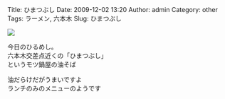 Title: ひまつぶし
Date: 2009-12-02 13:20
Author: admin
Category: other
Tags: ラーメン, 六本木
Slug: ひまつぶし

<span
class="mt-enclosure mt-enclosure-image">[![](http://ca54makske.com/blog/files/20091202132003_96_thumb.jpg)](http://ca54makske.com/blog/files/20091202132003_96.jpg)</span>

今日のひるめし。  
六本木交差点近くの「ひまつぶし」  
というモツ鍋屋の油そば

油だらけだがうまいですよ  
ランチのみのメニューのようです
